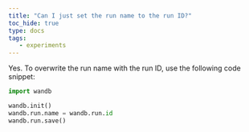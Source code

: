 ```yaml
---
title: "Can I just set the run name to the run ID?"
toc_hide: true
type: docs
tags:
   - experiments
---
```


Yes. To overwrite the run name with the run ID, use the following code snippet:

```python
import wandb

wandb.init()
wandb.run.name = wandb.run.id
wandb.run.save()
```
